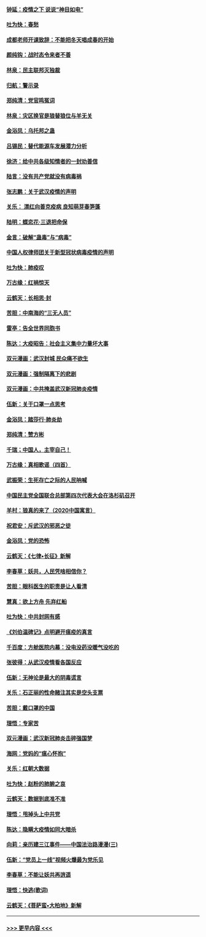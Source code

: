 #### [钟延：疫情之下 说说“神目如电”](../pages/nsc993/n11873121.md?t=02170256) 
#### [吐为快：春愁](../pages/nsc993/n11872801.md?t=02170256) 
#### [成都老师开课致辞：不能把冬天唱成春的开始](../pages/nsc993/n11872653.md?t=02170256) 
#### [颜纯钩：战时态令来者不善](../pages/nsc993/n11872011.md?t=02170256) 
#### [林泉：民主联邦灭独裁](../pages/nsc993/n11870998.md?t=02170256) 
#### [归航：警示录](../pages/nsc993/n11870963.md?t=02170256) 
#### [郑纯清：党官鸣冤词](../pages/nsc993/n11870938.md?t=02170256) 
#### [林泉：灾区换官是狼替狼位与羊无关](../pages/nsc993/n11870896.md?t=02170256) 
#### [金浴凤：乌托邦之蛊](../pages/nsc993/n11870879.md?t=02170256) 
#### [吕锡民：替代能源车发展潜力分析](../pages/nsc993/n11870656.md?t=02170256) 
#### [徐济：给中共各级知情者的一封劝善信](../pages/nsc993/n11868561.md?t=02170256) 
#### [陆言：没有共产党就没有病毒祸](../pages/nsc993/n11868232.md?t=02170256) 
#### [张志鹏：关于武汉疫情的声明](../pages/nsc993/n11867182.md?t=02170256) 
#### [关乐： 漂红向善克疫病 良知萌芽春笋蓬](../pages/nsc993/n11865710.md?t=02170256) 
#### [陆明：蝶恋花‧三退把命保](../pages/nsc993/n11865673.md?t=02170256) 
#### [金言：破解“蛊毒”与“病毒”](../pages/nsc993/n11864103.md?t=02170256) 
#### [中国人权律师团关于新型冠状病毒疫情的声明](../pages/nsc993/n11864249.md?t=02170256) 
#### [吐为快：肺疫叹](../pages/nsc993/n11864027.md?t=02170256) 
#### [万古缘：红祸惊天](../pages/nsc993/n11864079.md?t=02170256) 
#### [云鹤天：长相思‧封](../pages/nsc993/n11864006.md?t=02170256) 
#### [苦胆：中南海的“三无人员”](../pages/nsc993/n11862997.md?t=02170256) 
#### [雷亭：告全世界同胞书](../pages/nsc993/n11862572.md?t=02170256) 
#### [陈达：大疫昭告：社会主义集中力量坏大事](../pages/nsc993/n11859419.md?t=02170256) 
#### [双元漫画：武汉封城 民众痛不欲生](../pages/nsc993/n11859287.md?t=02170256) 
#### [双元漫画：强制隔离下的悲剧](../pages/nsc993/n11859244.md?t=02170256) 
#### [双元漫画：中共掩盖武汉新冠肺炎疫情](../pages/nsc993/n11858249.md?t=02170256) 
#### [伍新：关于口罩一点思考](../pages/nsc993/n11859195.md?t=02170256) 
#### [金浴凤：踏莎行‧肺炎劫](../pages/nsc993/n11858227.md?t=02170256) 
#### [郑纯清：赞方彬](../pages/nsc993/n11856803.md?t=02170256) 
#### [千瑞；中国人，主宰自己！](../pages/nsc993/n11856793.md?t=02170256) 
#### [万古缘：真相歌谣（四首）](../pages/nsc993/n11856263.md?t=02170256) 
#### [武振荣：生死存亡之际的人民呐喊](../pages/nsc993/n11856256.md?t=02170256) 
#### [中国民主党全国联合总部第四次代表大会在洛杉矶召开](../pages/nsc993/n11856344.md?t=02170256) 
#### [羊村：狼真的来了（2020中国寓言）](../pages/nsc993/n11856229.md?t=02170256) 
#### [祝君安：斥武汉的邪恶之徒](../pages/nsc993/n11855861.md?t=02170256) 
#### [金浴凤：党的恐怖](../pages/nsc993/n11855849.md?t=02170256) 
#### [云鹤天：《七律▪长征》新解](../pages/nsc993/n11855479.md?t=02170256) 
#### [李春草：妖共，人民凭啥相信你？](../pages/nsc993/n11855196.md?t=02170256) 
#### [苦胆：眼科医生的职责是让人看清](../pages/nsc993/n11853840.md?t=02170256) 
#### [慧真：欲上方舟 先弃红船](../pages/nsc993/n11853483.md?t=02170256) 
#### [吐为快：中共封网有感](../pages/nsc993/n11852575.md?t=02170256) 
#### [《刘伯温碑记》点明避开瘟疫的真言](../pages/nsc993/n11852128.md?t=02170256) 
#### [千百度：方舱医院内幕：没电没药没暖气没吃的](../pages/nsc993/n11850211.md?t=02170256) 
#### [张彼得：从武汉疫情看各国反应](../pages/nsc993/n11850102.md?t=02170256) 
#### [伍新：无神论是最大的阴毒谎言](../pages/nsc993/n11846129.md?t=02170256) 
#### [关乐：石正丽的性命赌注其实是空头支票](../pages/nsc993/n11846109.md?t=02170256) 
#### [苦胆：戴口罩的中国](../pages/nsc993/n11845576.md?t=02170256) 
#### [理悟：专家苦](../pages/nsc993/n11845564.md?t=02170256) 
#### [双元漫画：武汉新冠肺炎击碎强国梦](../pages/nsc993/n11843320.md?t=02170256) 
#### [海网：党妈的“瘟心怀抱”](../pages/nsc993/n11840740.md?t=02170256) 
#### [关乐：红朝大数据](../pages/nsc993/n11840675.md?t=02170256) 
#### [吐为快：赵粉的肺腑之哀](../pages/nsc993/n11840618.md?t=02170256) 
#### [云鹤天：数据到底准不准](../pages/nsc993/n11840325.md?t=02170256) 
#### [理悟：甩掉头上中共党](../pages/nsc993/n11838826.md?t=02170256) 
#### [陈达：隐瞒大疫情如同大暗杀](../pages/nsc993/n11838771.md?t=02170256) 
#### [向莉：亲历建三江事件——中国法治路漫漫(三)](../pages/nsc993/n11831825.md?t=02170256) 
#### [伍新：“党员上一线”视频火爆最为党乐见](../pages/nsc993/n11838200.md?t=02170256) 
#### [李春草：不能让妖共再逍遥](../pages/nsc993/n11838102.md?t=02170256) 
#### [理悟：快逃(歌词)](../pages/nsc993/n11838083.md?t=02170256) 
#### [云鹤天：《菩萨蛮▪大柏地》新解](../pages/nsc993/n11838059.md?t=02170256) 

----
#### [ >>> 更早内容 <<< ](../indexes/nsc993-earlier.md)
